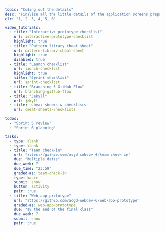 ```yaml
---
topic: "Coding out the details"
desc: "Finalize all the little details of the application screens preparing them for final testing."
clr: "1, 2, 3, 4, 5, 6"

video_tutorials:
  - title: "Interactive prototype checklist"
    url: interactive-prototype-checklist
    highlight: true
  - title: "Pattern library cheat sheet"
    url: pattern-library-cheat-sheet
    highlight: true
    disabled: true
  - title: "Launch checklist"
    url: launch-checklist
    highlight: true
  - title: "Sprint checklist"
    url: sprint-checklist
  - title: "Branching & GitHub Flow"
    url: branching-github-flow
  - title: "Jekyll"
    url: jekyll
  - title: "Cheat sheets & checklists"
    url: cheat-sheets-checklists

todos:
  - "Sprint 5 review"
  - "Sprint 6 planning"

tasks:
  - type: blank
  - type: blank
  - title: "Team check-in"
    url: "https://github.com/acgd-webdev-6/team-check-in"
    due: "Multiple dates"
    due_week: 7
    due_time: "23:59"
    graded-as: team-check-in
    type: basic
    submit: show
    button: activity
    pair: true
  - title: "Web app prototype"
    url: "https://github.com/acgd-webdev-6/web-app-prototype"
    graded-as: web-app-prototype
    due: "By the end of the final class"
    due_week: 7
    submit: show
    pair: true
---
```

